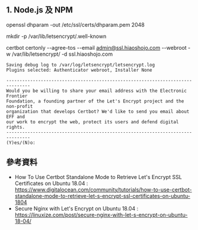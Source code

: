 ## 1. Node.js 及 NPM


openssl dhparam -out /etc/ssl/certs/dhparam.pem 2048

mkdir -p /var/lib/letsencrypt/.well-known



certbot certonly --agree-tos --email admin@ssl.hiaoshojo.com --webroot -w /var/lib/letsencrypt/ -d ssl.hiaoshojo.com

```
Saving debug log to /var/log/letsencrypt/letsencrypt.log
Plugins selected: Authenticator webroot, Installer None

-------------------------------------------------------------------------------
Would you be willing to share your email address with the Electronic Frontier
Foundation, a founding partner of the Let's Encrypt project and the non-profit
organization that develops Certbot? We'd like to send you email about EFF and
our work to encrypt the web, protect its users and defend digital rights.
-------------------------------------------------------------------------------
(Y)es/(N)o:
```




## 參考資料
- How To Use Certbot Standalone Mode to Retrieve Let's Encrypt SSL Certificates on Ubuntu 18.04 : https://www.digitalocean.com/community/tutorials/how-to-use-certbot-standalone-mode-to-retrieve-let-s-encrypt-ssl-certificates-on-ubuntu-1804
- Secure Nginx with Let's Encrypt on Ubuntu 18.04 : https://linuxize.com/post/secure-nginx-with-let-s-encrypt-on-ubuntu-18-04/
